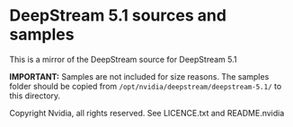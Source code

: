 # DeepStream 5.1 sources and samples

This is a mirror of the DeepStream source for DeepStream 5.1

**IMPORTANT:** Samples are not included for size reasons. The samples folder
should be copied from `/opt/nvidia/deepstream/deepstream-5.1/` to this directory.

Copyright Nvidia, all rights reserved. See LICENCE.txt and README.nvidia